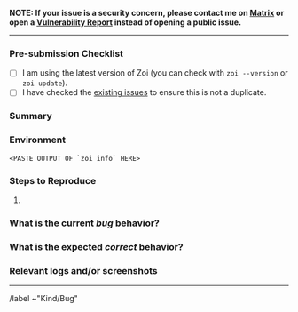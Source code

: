 <!-- Please prefix your title with "[BUG]" -->

**NOTE: If your issue is a security concern, please contact me on [Matrix](https://matrix.to/#/@ZilloweZ:matrix.org>) or open a [Vulnerability Report](https://gitlab.com/Zillowe/Zillwen/Zusty/Zoi/-/security/vulnerability_report) instead of opening a public issue.**

---

### Pre-submission Checklist

<!--
Please read this!
- Please speak English, as this is the language all maintainers can speak and write.
- Be as clear and concise as possible.
- Be civil, and follow the Zoi Code of Conduct.
- Please give all relevant information below for bug reports, as incomplete details may result in the issue not being considered.
-->

- [ ] I am using the latest version of Zoi (you can check with `zoi --version` or `zoi update`).
- [ ] I have checked the [existing issues](https://gitlab.com/Zillowe/Zillwen/Zusty/Zoi/-/issues?scope=all&state=all&label_name[]=Kind%2FBug) to ensure this is not a duplicate.

### Summary

<!-- Summarize the bug you've encountered in one or two concise sentences. -->

### Environment

<!--
Run the `zoi info` command and paste the output here. This provides all the necessary environment details.
-->

```
<PASTE OUTPUT OF `zoi info` HERE>
```

### Steps to Reproduce

<!--
How can we reproduce the issue? This is the most important part of any bug report!
Please provide a clear, step-by-step list of actions.
-->

1.

### What is the current *bug* behavior?

<!-- What actually happens when you follow the steps above? -->

### What is the expected *correct* behavior?

<!-- What should have happened instead? -->

### Relevant logs and/or screenshots

<!--
If applicable, paste any relevant logs or add screenshots to help explain your problem.
For commands that fail, please re-run them with as much detail as possible.
-->

---

/label ~"Kind/Bug"
